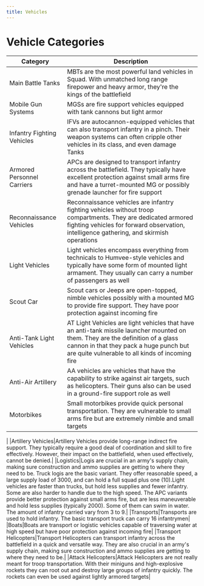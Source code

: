 ```yaml
---
title: Vehicles
---
```


# Vehicle Categories

|Category |   Description|
|---------|--------------|
|Main Battle Tanks|MBTs are the most powerful land vehicles in Squad. With unmatched long range firepower and heavy armor, they're the kings of the battlefield|
|Mobile Gun Systems|MGSs are fire support vehicles equipped with tank cannons but light armor|
|Infantry Fighting Vehicles|IFVs are autocannon-equipped vehicles that can also transport infantry in a pinch. Their weapon systems can often cripple other vehicles in its class, and even damage Tanks|
|Armored Personnel Carriers|APCs are designed to transport infantry across the battlefield. They typically have excellent protection against small arms fire and have a turret-mounted MG or possibly grenade launcher for fire support|
|Reconnaissance Vehicles|Reconnaissance vehicles are infantry fighting vehicles without troop compartments. They are dedicated armored fighting vehicles for forward observation, intelligence gathering, and skirmish operations|
|Light Vehicles|Light vehicles encompass everything from technicals to Humvee-style vehicles and typically have some form of mounted light armament. They usually can carry a number of passengers as well|
|Scout Car|Scout cars or Jeeps are open-topped, nimble vehicles possibly with a mounted MG to provide fire support. They have poor protection against incoming fire|
|Anti-Tank Light Vehicles|AT Light Vehicles are light vehicles that have an anti-tank missile launcher mounted on them. They are the definition of a glass cannon in that they pack a huge punch but are quite vulnerable to all kinds of incoming fire|
|Anti-Air Artillery|AA vehicles are vehicles that have the capability to strike against air targets, such as helicopters. Their guns also can be used in a ground-fire support role as well|
|Motorbikes|Small motorbikes provide quick personal transportation. They are vulnerable to small arms fire but are extremely nimble and small targets|
|
|Artillery Vehicles|Artillery Vehicles provide long-range indirect fire support. They typically require a good deal of coordination and skill to fire effectively. However, their impact on the battlefield, when used effectively, cannot be denied.|
|Logistics|Logis are crucial in an army's supply chain, making sure construction and ammo supplies are getting to where they need to be. Truck logis are the basic variant. They offer reasonable speed, a large supply load of 3000, and can hold a full squad plus one (10).Light vehicles are faster than trucks, but hold less supplies and fewer infantry. Some are also harder to handle due to the high speed.  The APC variants provide better protection against small arms fire, but are less maneuverable and hold less supplies (typically 2000). Some of them can swim in water. The amount of infantry carried vary from 3 to 9.|
|Transports|Transports are used to hold infantry. The basic transport truck can carry 16 infantrymen|
|Boats|Boats are transport or logistic vehicles capable of traversing water at high speed but have poor protection against incoming fire|
|Transport Helicopters|Transport Helicopters can transport infantry across the battlefield in a quick and versatile way. They are also crucial in an army's supply chain, making sure construction and ammo supplies are getting to where they need to be.|
|Attack Helicopters|Attack Helicopters are not really meant for troop transportation. With their miniguns and high-explosive rockets they can root out and destroy large groups of infantry quickly. The rockets can even be used against lightly armored targets|
